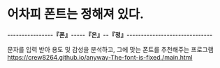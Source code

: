 # 어차피 폰트는 정해져 있다.
**----------------『폰』-----『은』--『정』------------------------------**




문자를 입력 받아 용도 및 감성을 분석하고, 그에 맞는 폰트를 추천해주는 프로그램 <br>
https://crew8264.github.io/anyway-The-font-is-fixed./main.html 

